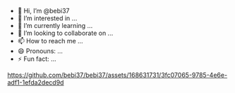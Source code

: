 - 👋 Hi, I’m @bebi37
- 👀 I’m interested in ...
- 🌱 I’m currently learning ...
- 💞️ I’m looking to collaborate on ...
- 📫 How to reach me ...
- 😄 Pronouns: ...
- ⚡ Fun fact: ...

<!---
bebi37/bebi37 is a ✨ special ✨ repository because its `README.md` (this file) appears on your GitHub profile.
You can click the Preview link to take a look at your changes.
--->


https://github.com/bebi37/bebi37/assets/168631731/3fc07065-9785-4e6e-adf1-1efda2decd9d


